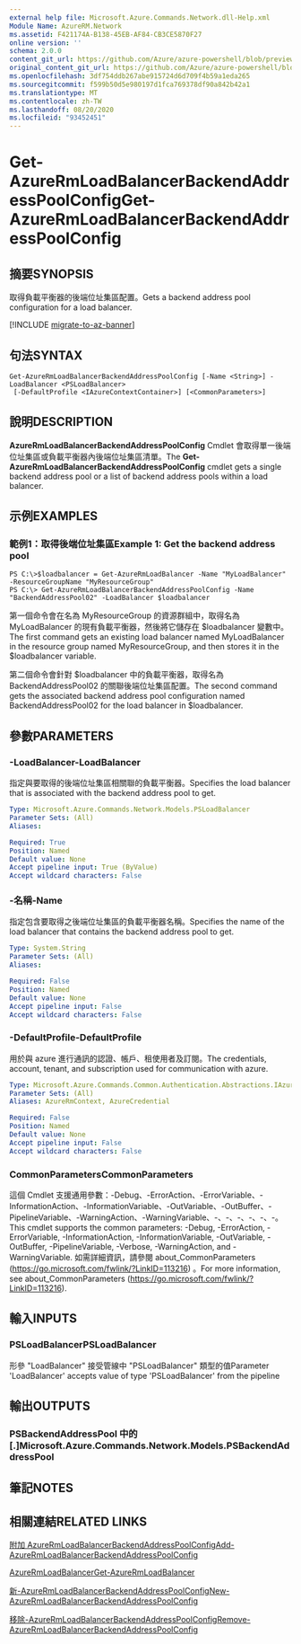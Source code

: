 ```yaml
---
external help file: Microsoft.Azure.Commands.Network.dll-Help.xml
Module Name: AzureRM.Network
ms.assetid: F421174A-B138-45EB-AF84-CB3CE5870F27
online version: ''
schema: 2.0.0
content_git_url: https://github.com/Azure/azure-powershell/blob/preview/src/ResourceManager/Network/Commands.Network/help/Get-AzureRmLoadBalancerBackendAddressPoolConfig.md
original_content_git_url: https://github.com/Azure/azure-powershell/blob/preview/src/ResourceManager/Network/Commands.Network/help/Get-AzureRmLoadBalancerBackendAddressPoolConfig.md
ms.openlocfilehash: 3df754ddb267abe915724d6d709f4b59a1eda265
ms.sourcegitcommit: f599b50d5e980197d1fca769378df90a842b42a1
ms.translationtype: MT
ms.contentlocale: zh-TW
ms.lasthandoff: 08/20/2020
ms.locfileid: "93452451"
---
```

# <span data-ttu-id="54826-101">Get-AzureRmLoadBalancerBackendAddressPoolConfig</span><span class="sxs-lookup"><span data-stu-id="54826-101">Get-AzureRmLoadBalancerBackendAddressPoolConfig</span></span>

## <span data-ttu-id="54826-102">摘要</span><span class="sxs-lookup"><span data-stu-id="54826-102">SYNOPSIS</span></span>
<span data-ttu-id="54826-103">取得負載平衡器的後端位址集區配置。</span><span class="sxs-lookup"><span data-stu-id="54826-103">Gets a backend address pool configuration for a load balancer.</span></span>

[!INCLUDE [migrate-to-az-banner](../../includes/migrate-to-az-banner.md)]

## <span data-ttu-id="54826-104">句法</span><span class="sxs-lookup"><span data-stu-id="54826-104">SYNTAX</span></span>

```
Get-AzureRmLoadBalancerBackendAddressPoolConfig [-Name <String>] -LoadBalancer <PSLoadBalancer>
 [-DefaultProfile <IAzureContextContainer>] [<CommonParameters>]
```

## <span data-ttu-id="54826-105">說明</span><span class="sxs-lookup"><span data-stu-id="54826-105">DESCRIPTION</span></span>
<span data-ttu-id="54826-106">**AzureRmLoadBalancerBackendAddressPoolConfig** Cmdlet 會取得單一後端位址集區或負載平衡器內後端位址集區清單。</span><span class="sxs-lookup"><span data-stu-id="54826-106">The **Get-AzureRmLoadBalancerBackendAddressPoolConfig** cmdlet gets a single backend address pool or a list of backend address pools within a load balancer.</span></span>

## <span data-ttu-id="54826-107">示例</span><span class="sxs-lookup"><span data-stu-id="54826-107">EXAMPLES</span></span>

### <span data-ttu-id="54826-108">範例1：取得後端位址集區</span><span class="sxs-lookup"><span data-stu-id="54826-108">Example 1: Get the backend address pool</span></span>
```
PS C:\>$loadbalancer = Get-AzureRmLoadBalancer -Name "MyLoadBalancer" -ResourceGroupName "MyResourceGroup"
PS C:\> Get-AzureRmLoadBalancerBackendAddressPoolConfig -Name "BackendAddressPool02" -LoadBalancer $loadbalancer
```

<span data-ttu-id="54826-109">第一個命令會在名為 MyResourceGroup 的資源群組中，取得名為 MyLoadBalancer 的現有負載平衡器，然後將它儲存在 $loadbalancer 變數中。</span><span class="sxs-lookup"><span data-stu-id="54826-109">The first command gets an existing load balancer named MyLoadBalancer in the resource group named MyResourceGroup, and then stores it in the $loadbalancer variable.</span></span>

<span data-ttu-id="54826-110">第二個命令會針對 $loadbalancer 中的負載平衡器，取得名為 BackendAddressPool02 的關聯後端位址集區配置。</span><span class="sxs-lookup"><span data-stu-id="54826-110">The second command gets the associated backend address pool configuration named BackendAddressPool02 for the load balancer in $loadbalancer.</span></span>

## <span data-ttu-id="54826-111">參數</span><span class="sxs-lookup"><span data-stu-id="54826-111">PARAMETERS</span></span>

### <span data-ttu-id="54826-112">-LoadBalancer</span><span class="sxs-lookup"><span data-stu-id="54826-112">-LoadBalancer</span></span>
<span data-ttu-id="54826-113">指定與要取得的後端位址集區相關聯的負載平衡器。</span><span class="sxs-lookup"><span data-stu-id="54826-113">Specifies the load balancer that is associated with the backend address pool to get.</span></span>

```yaml
Type: Microsoft.Azure.Commands.Network.Models.PSLoadBalancer
Parameter Sets: (All)
Aliases: 

Required: True
Position: Named
Default value: None
Accept pipeline input: True (ByValue)
Accept wildcard characters: False
```

### <span data-ttu-id="54826-114">-名稱</span><span class="sxs-lookup"><span data-stu-id="54826-114">-Name</span></span>
<span data-ttu-id="54826-115">指定包含要取得之後端位址集區的負載平衡器名稱。</span><span class="sxs-lookup"><span data-stu-id="54826-115">Specifies the name of the load balancer that contains the backend address pool to get.</span></span>

```yaml
Type: System.String
Parameter Sets: (All)
Aliases: 

Required: False
Position: Named
Default value: None
Accept pipeline input: False
Accept wildcard characters: False
```

### <span data-ttu-id="54826-116">-DefaultProfile</span><span class="sxs-lookup"><span data-stu-id="54826-116">-DefaultProfile</span></span>
<span data-ttu-id="54826-117">用於與 azure 進行通訊的認證、帳戶、租使用者及訂閱。</span><span class="sxs-lookup"><span data-stu-id="54826-117">The credentials, account, tenant, and subscription used for communication with azure.</span></span>

```yaml
Type: Microsoft.Azure.Commands.Common.Authentication.Abstractions.IAzureContextContainer
Parameter Sets: (All)
Aliases: AzureRmContext, AzureCredential

Required: False
Position: Named
Default value: None
Accept pipeline input: False
Accept wildcard characters: False
```

### <span data-ttu-id="54826-118">CommonParameters</span><span class="sxs-lookup"><span data-stu-id="54826-118">CommonParameters</span></span>
<span data-ttu-id="54826-119">這個 Cmdlet 支援通用參數：-Debug、-ErrorAction、-ErrorVariable、-InformationAction、-InformationVariable、-OutVariable、-OutBuffer、-PipelineVariable、-WarningAction、-WarningVariable、-、-、-、-、-、-。</span><span class="sxs-lookup"><span data-stu-id="54826-119">This cmdlet supports the common parameters: -Debug, -ErrorAction, -ErrorVariable, -InformationAction, -InformationVariable, -OutVariable, -OutBuffer, -PipelineVariable, -Verbose, -WarningAction, and -WarningVariable.</span></span> <span data-ttu-id="54826-120">如需詳細資訊，請參閱 about_CommonParameters (https://go.microsoft.com/fwlink/?LinkID=113216) 。</span><span class="sxs-lookup"><span data-stu-id="54826-120">For more information, see about_CommonParameters (https://go.microsoft.com/fwlink/?LinkID=113216).</span></span>

## <span data-ttu-id="54826-121">輸入</span><span class="sxs-lookup"><span data-stu-id="54826-121">INPUTS</span></span>

### <span data-ttu-id="54826-122">PSLoadBalancer</span><span class="sxs-lookup"><span data-stu-id="54826-122">PSLoadBalancer</span></span>
<span data-ttu-id="54826-123">形參 "LoadBalancer" 接受管線中 "PSLoadBalancer" 類型的值</span><span class="sxs-lookup"><span data-stu-id="54826-123">Parameter 'LoadBalancer' accepts value of type 'PSLoadBalancer' from the pipeline</span></span>

## <span data-ttu-id="54826-124">輸出</span><span class="sxs-lookup"><span data-stu-id="54826-124">OUTPUTS</span></span>

### <span data-ttu-id="54826-125">PSBackendAddressPool 中的 [.]</span><span class="sxs-lookup"><span data-stu-id="54826-125">Microsoft.Azure.Commands.Network.Models.PSBackendAddressPool</span></span>

## <span data-ttu-id="54826-126">筆記</span><span class="sxs-lookup"><span data-stu-id="54826-126">NOTES</span></span>

## <span data-ttu-id="54826-127">相關連結</span><span class="sxs-lookup"><span data-stu-id="54826-127">RELATED LINKS</span></span>

[<span data-ttu-id="54826-128">附加 AzureRmLoadBalancerBackendAddressPoolConfig</span><span class="sxs-lookup"><span data-stu-id="54826-128">Add-AzureRmLoadBalancerBackendAddressPoolConfig</span></span>](./Add-AzureRmLoadBalancerBackendAddressPoolConfig.md)

[<span data-ttu-id="54826-129">AzureRmLoadBalancer</span><span class="sxs-lookup"><span data-stu-id="54826-129">Get-AzureRmLoadBalancer</span></span>](./Get-AzureRmLoadBalancer.md)

[<span data-ttu-id="54826-130">新-AzureRmLoadBalancerBackendAddressPoolConfig</span><span class="sxs-lookup"><span data-stu-id="54826-130">New-AzureRmLoadBalancerBackendAddressPoolConfig</span></span>](./New-AzureRmLoadBalancerBackendAddressPoolConfig.md)

[<span data-ttu-id="54826-131">移除-AzureRmLoadBalancerBackendAddressPoolConfig</span><span class="sxs-lookup"><span data-stu-id="54826-131">Remove-AzureRmLoadBalancerBackendAddressPoolConfig</span></span>](./Remove-AzureRmLoadBalancerBackendAddressPoolConfig.md)


